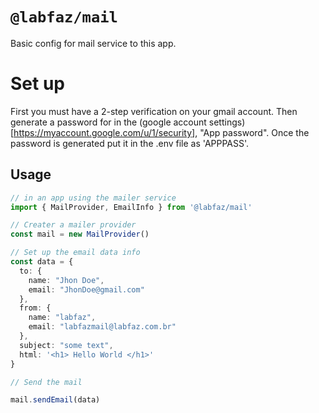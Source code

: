 # `@labfaz/mail`

Basic config for mail service to this app.

# Set up

First you must have a 2-step verification on your gmail account. Then generate a password for in the (google account settings)[https://myaccount.google.com/u/1/security], "App password". Once the password is generated put it in the .env file as 'APPPASS'.

## Usage


```typescript
// in an app using the mailer service
import { MailProvider, EmailInfo } from '@labfaz/mail'

// Creater a mailer provider
const mail = new MailProvider()

// Set up the email data info
const data = {
  to: {
    name: "Jhon Doe",
    email: "JhonDoe@gmail.com"
  },
  from: {
    name: "labfaz",
    email: "labfazmail@labfaz.com.br"
  },
  subject: "some text",
  html: '<h1> Hello World </h1>'
}

// Send the mail

mail.sendEmail(data)
```
